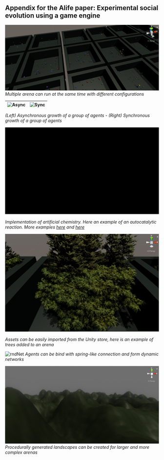 ## Appendix for the Alife paper: Experimental social evolution using a game engine

![multi](https://github.com/cls00/Experimental-social-evolution/blob/master/Features-Preview/Multiple-patch-view2.png)
*Multiple arena can run at the same time with different configurations*

| ![Async](https://github.com/cls00/Experimental-social-evolution/blob/master/Features-Preview/Growth-Asyncro.gif) | ![Sync](https://github.com/cls00/Experimental-social-evolution/blob/master/Features-Preview/Growth-Syncro.gif) |
| ---      | ---       |

*(Left) Asynchronous growth of a group of agents - (Right) Synchronous growth of a group of agents*

![chem](https://github.com/cls00/Experimental-social-evolution/blob/master/Features-Preview/Artificial-Chem1.gif)

*Implementation of artificial chemistry. Here an example of an autocatalytic reaction. More examples [here](https://github.com/cls00/Experimental-social-evolution/blob/master/Features-Preview/Artificial-Chem2.gif) and [here](https://github.com/cls00/Experimental-social-evolution/blob/master/Features-Preview/Artificial-Chem3.gif)*


![chem](https://github.com/cls00/Experimental-social-evolution/blob/master/Features-Preview/VegetationAssets.png)

*Assets can be easily imported from the Unity store, here is an example of trees added to an arena*

![rndNet](https://github.com/cls00/Experimental-social-evolution/blob/master/Features-Preview/Random-Dynamic-Nets.gif)
*Agents can be bind with spring-like connection and form dynamic networks*

![hills](https://github.com/cls00/Experimental-social-evolution/blob/master/Features-Preview/HillsGen.png)
*Procedurally generated landscapes can be created for larger and more complex arenas*
